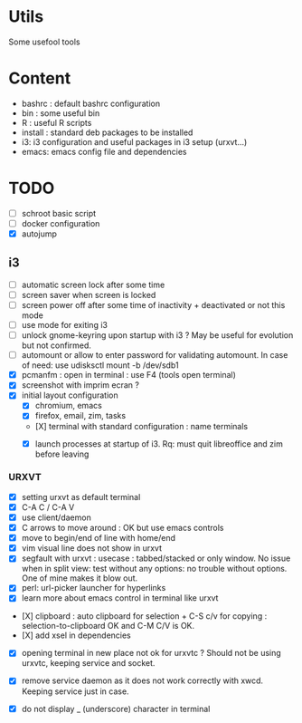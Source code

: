 Utils
===
Some usefool tools

# Content
- bashrc : default bashrc configuration
- bin : some useful bin
- R : useful R scripts
- install : standard deb packages to be installed
- i3: i3 configuration and useful packages in i3 setup (urxvt...)
- emacs: emacs config file and dependencies


# TODO
- [ ] schroot basic script
- [ ] docker configuration
- [X] autojump

## i3

- [ ] automatic screen lock after some time
- [ ] screen saver when screen is locked 
- [ ] screen power off after some time of inactivity + deactivated or not this mode
- [ ] use mode for exiting i3
- [ ] unlock gnome-keyring upon startup with i3 ? May be useful for evolution but not confirmed.
- [ ] automount or allow to enter password for validating automount. In case of need: use udisksctl mount -b /dev/sdb1
- [X] pcmanfm : open in terminal : use F4 (tools open terminal)
- [X] screenshot with imprim ecran ?
- [X] initial layout configuration
  - [X] chromium, emacs
  - [X] firefox, email, zim, tasks
  - [X] terminal with standard configuration : name terminals
  - [X] launch processes at startup of i3. Rq: must quit libreoffice and zim before leaving


### URXVT
- [X] setting urxvt as default terminal
- [X] C-A C / C-A V
- [X] use client/daemon
- [X] C arrows to move around : OK but use emacs controls
- [X] move to begin/end of line with home/end
- [X] vim visual line does not show in urxvt
- [X] segfault with urxvt : usecase : tabbed/stacked or only window. No issue when in split view: test without any options: no trouble without options. One of mine makes it blow out.
- [X] perl: url-picker launcher for hyperlinks
- [X] learn more about emacs control in terminal like urxvt
- [X] clipboard : auto clipboard for selection + C-S c/v for copying : selection-to-clipboard OK and C-M C/V is OK.
- [X] add xsel in dependencies
- [X] opening terminal in new place not ok for urxvtc ? Should not be using urxvtc, keeping service and socket.
- [X] remove service daemon as it does not work correctly with xwcd. Keeping service just in case.
- [X] do not display _ (underscore) character in terminal
 
